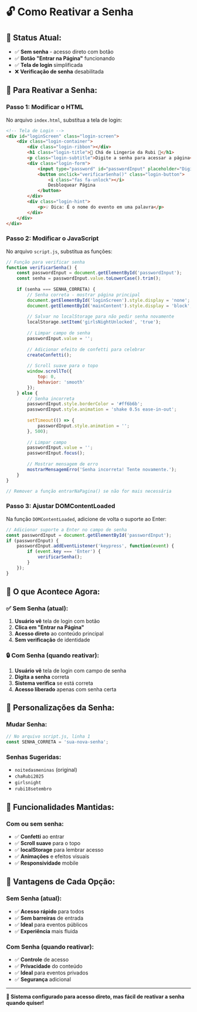 # 🔓 Como Reativar a Senha

## 📍 **Status Atual:**
- ✅ **Sem senha** - acesso direto com botão
- ✅ **Botão "Entrar na Página"** funcionando
- ✅ **Tela de login** simplificada
- ❌ **Verificação de senha** desabilitada

## 🔄 **Para Reativar a Senha:**

### **Passo 1: Modificar o HTML**
No arquivo `index.html`, substitua a tela de login:

```html
<!-- Tela de Login -->
<div id="loginScreen" class="login-screen">
    <div class="login-container">
        <div class="login-ribbon"></div>
        <h1 class="login-title">🎀 Chá de Lingerie da Rubi 🎀</h1>
        <p class="login-subtitle">Digite a senha para acessar a página</p>
        <div class="login-form">
            <input type="password" id="passwordInput" placeholder="Digite a senha" class="password-input">
            <button onclick="verificarSenha()" class="login-button">
                <i class="fas fa-unlock"></i>
                Desbloquear Página
            </button>
        </div>
        <div class="login-hint">
            <p>💡 Dica: É o nome do evento em uma palavra</p>
        </div>
    </div>
</div>
```

### **Passo 2: Modificar o JavaScript**
No arquivo `script.js`, substitua as funções:

```javascript
// Função para verificar senha
function verificarSenha() {
    const passwordInput = document.getElementById('passwordInput');
    const senha = passwordInput.value.toLowerCase().trim();
    
    if (senha === SENHA_CORRETA) {
        // Senha correta - mostrar página principal
        document.getElementById('loginScreen').style.display = 'none';
        document.getElementById('mainContent').style.display = 'block';
        
        // Salvar no localStorage para não pedir senha novamente
        localStorage.setItem('girlsNightUnlocked', 'true');
        
        // Limpar campo de senha
        passwordInput.value = '';
        
        // Adicionar efeito de confetti para celebrar
        createConfetti();
        
        // Scroll suave para o topo
        window.scrollTo({
            top: 0,
            behavior: 'smooth'
        });
    } else {
        // Senha incorreta
        passwordInput.style.borderColor = '#ff6b6b';
        passwordInput.style.animation = 'shake 0.5s ease-in-out';
        
        setTimeout(() => {
            passwordInput.style.animation = '';
        }, 500);
        
        // Limpar campo
        passwordInput.value = '';
        passwordInput.focus();
        
        // Mostrar mensagem de erro
        mostrarMensagemErro('Senha incorreta! Tente novamente.');
    }
}

// Remover a função entrarNaPagina() se não for mais necessária
```

### **Passo 3: Ajustar DOMContentLoaded**
Na função `DOMContentLoaded`, adicione de volta o suporte ao Enter:

```javascript
// Adicionar suporte a Enter no campo de senha
const passwordInput = document.getElementById('passwordInput');
if (passwordInput) {
    passwordInput.addEventListener('keypress', function(event) {
        if (event.key === 'Enter') {
            verificarSenha();
        }
    });
}
```

## 🎯 **O que Acontece Agora:**

### **✅ Sem Senha (atual):**
1. **Usuário vê** tela de login com botão
2. **Clica em "Entrar na Página"** 
3. **Acesso direto** ao conteúdo principal
4. **Sem verificação** de identidade

### **🔒 Com Senha (quando reativar):**
1. **Usuário vê** tela de login com campo de senha
2. **Digita a senha** correta
3. **Sistema verifica** se está correta
4. **Acesso liberado** apenas com senha certa

## 🔧 **Personalizações da Senha:**

### **Mudar Senha:**
```javascript
// No arquivo script.js, linha 1
const SENHA_CORRETA = 'sua-nova-senha';
```

### **Senhas Sugeridas:**
- `noitedasmeninas` (original)
- `chaRubi2025`
- `girlsnight`
- `rubi18setembro`

## 📱 **Funcionalidades Mantidas:**

### **Com ou sem senha:**
- ✅ **Confetti** ao entrar
- ✅ **Scroll suave** para o topo
- ✅ **localStorage** para lembrar acesso
- ✅ **Animações** e efeitos visuais
- ✅ **Responsividade** mobile

## 🚀 **Vantagens de Cada Opção:**

### **Sem Senha (atual):**
- ✅ **Acesso rápido** para todos
- ✅ **Sem barreiras** de entrada
- ✅ **Ideal** para eventos públicos
- ✅ **Experiência** mais fluida

### **Com Senha (quando reativar):**
- ✅ **Controle** de acesso
- ✅ **Privacidade** do conteúdo
- ✅ **Ideal** para eventos privados
- ✅ **Segurança** adicional

---

**🎀 Sistema configurado para acesso direto, mas fácil de reativar a senha quando quiser!**

